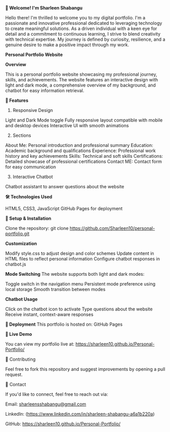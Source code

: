 **👋 Welcome! I'm Sharleen Shabangu**

Hello there! I'm thrilled to welcome you to my digital portfolio. I'm a passionate and innovative professional dedicated to leveraging technology to create meaningful solutions.
As a driven individual with a keen eye for detail and a commitment to continuous learning, I strive to blend creativity with technical expertise. My journey is defined by curiosity, resilience, and a genuine desire to make a positive impact through my work.

**Personal Portfolio Website**

**Overview**

This is a personal portfolio website showcasing my professional journey, skills, and achievements. The website features an interactive design with light and dark mode, a comprehensive overview of my background, and chatbot for easy information retrieval.

**📌 Features**

1. Responsive Design

Light and Dark Mode toggle
Fully responsive layout compatible with mobile and desktop devices
Interactive UI with smooth animations

2. Sections

About Me: 
Personal introduction and professional summary
Education: Academic background and qualifications
Experience: Professional work history and key achievements
Skills: Technical and soft skills
Certifications: Detailed showcase of professional certifications
Contact ME: Contact form for easy communication

3. Interactive Chatbot

Chatbot assistant to answer questions about the website

**🛠️ Technologies Used**

HTML5, CSS3, JavaScript
GitHub Pages for deployment

**🔧 Setup & Installation**

Clone the repository: git clone https://github.com/Sharleen10/personal-portfolio.git

**Customization**

Modify style.css to adjust design and color schemes
Update content in HTML files to reflect personal information
Configure chatbot responses in chatbot.js

**Mode Switching**
The website supports both light and dark modes:

Toggle switch in the navigation menu
Persistent mode preference using local storage
Smooth transition between modes

**Chatbot Usage**

Click on the chatbot icon to activate
Type questions about the website
Receive instant, context-aware responses

**🚀 Deployment**
This portfolio is hosted on: GitHub Pages

**🚀 Live Demo**

You can view my portfolio live at: https://sharleen10.github.io/Personal-Portfolio/

🤝 Contributing

Feel free to fork this repository and suggest improvements by opening a pull request.

📧 Contact

If you'd like to connect, feel free to reach out via:

Email: sharleensshabangu@gmail.com

LinkedIn: (https://www.linkedin.com/in/sharleen-shabangu-a6a1b220a)

GitHub: https://sharleen10.github.io/Personal-Portfolio/

